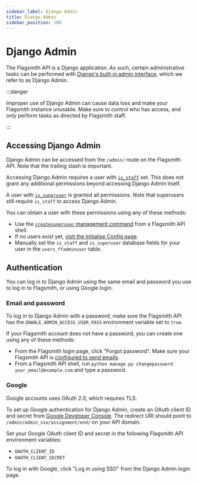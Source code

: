 ```yaml
---
sidebar_label: Django Admin
title: Django Admin
sidebar_position: 100
---
```


# Django Admin

The Flagsmith API is a Django application. As such, certain administrative tasks can be performed with
[Django's built-in admin interface](https://docs.djangoproject.com/en/4.2/ref/contrib/admin/), which we refer to as
Django Admin.

:::danger

Improper use of Django Admin can cause data loss and make your Flagsmith instance unusable. Make sure to control who 
has access, and only perform tasks as directed by Flagsmith staff.

::: 

## Accessing Django Admin

Django Admin can be accessed from the `/admin/` route on the Flagsmith API. Note that the trailing slash is important.

Accessing Django Admin requires a user with
[`is_staff`](https://docs.djangoproject.com/en/4.2/ref/contrib/auth/#django.contrib.auth.models.User.is_staff) set.
This does not grant any additional permissions beyond accessing Django Admin itself.

A user with
[`is_superuser`](https://docs.djangoproject.com/en/4.2/ref/contrib/auth/#django.contrib.auth.models.User.is_superuser)
is granted all permissions. Note that superusers still require `is_staff` to access Django Admin.

You can obtain a user with these permissions using any of these methods:

* Use the [`createsuperuser` management command](/deployment/hosting/locally-api#locally) from a Flagsmith API shell.
* If no users exist yet,
  [visit the Initialise Config page](/deployment/hosting/locally-api#environments-with-no-direct-console-access-eg-heroku-ecs).
* Manually set the `is_staff` and `is_superuser` database fields for your user in the `users_ffadminuser` table.

## Authentication

You can log in to Django Admin using the same email and password you use to log in to Flagsmith, or using Google login.

### Email and password

To log in to Django Admin with a password, make sure the Flagsmith API has the `ENABLE_ADMIN_ACCESS_USER_PASS` 
environment variable set to `true`.

If your Flagsmith account does not have a password, you can create one using any of these methods:

* From the Flagsmith login page, click "Forgot password". Make sure your Flagsmith API is
  [configured to send emails](/deployment/hosting/locally-api#email).
* From a Flagsmith API shell, run `python manage.py changepassword your_email@example.com` and type a password.

### Google

Google accounts uses OAuth 2.0, which requires TLS.

To set up Google authentication for Django Admin, create an OAuth client ID and secret from
[Google Developer Console](https://console.developers.google.com/project). The redirect URI should point to
`/admin/admin_sso/assignment/end/` on your API domain.

Set your Google OAuth client ID and secret in the following Flagsmith API environment variables:

* `OAUTH_CLIENT_ID`
* `OAUTH_CLIENT_SECRET`

To log in with Google, click "Log in using SSO" from the Django Admin login page.
